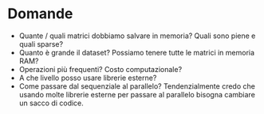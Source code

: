 Domande 
=== 

* Quante / quali matrici dobbiamo salvare in memoria? Quali sono piene e quali sparse? 
* Quanto è grande il dataset? Possiamo tenere tutte le matrici in memoria RAM? 
* Operazioni più frequenti? Costo computazionale? 
* A che livello posso usare librerie esterne? 
* Come passare dal sequenziale al parallelo? Tendenzialmente credo che usando molte librerie esterne per passare al parallelo bisogna cambiare un sacco di codice. 
